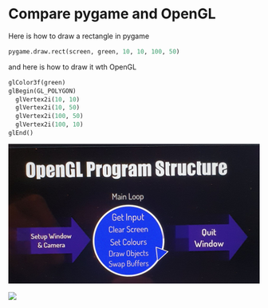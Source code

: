 # Compare pygame and OpenGL
Here is how to draw a rectangle in pygame
~~~py
pygame.draw.rect(screen, green, 10, 10, 100, 50)
~~~

and here is how to draw it wth OpenGL

~~~py
glColor3f(green)
glBegin(GL_POLYGON)
  glVertex2i(10, 10)
  glVertex2i(10, 50)
  glVertex2i(100, 50)
  glVertex2i(100, 10)
glEnd()
~~~

![](OpenGL-Program-Structure.jpg)



![](rotating-cube.gif)
